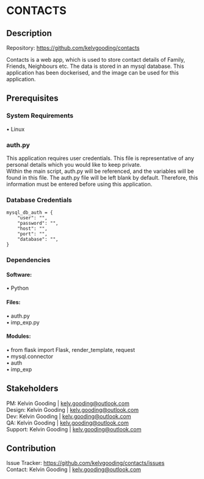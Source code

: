 # CONTACTS

## Description
Repository: https://github.com/kelvgooding/contacts

Contacts is a web app, which is used to store contact details of Family, Friends, Neighbours etc. The data is stored in an mysql database. This application has been dockerised, and the image can be used for this application.

## Prerequisites
### System Requirements
•	Linux
<br>

### auth.py
This application requires user credentials. This file is representative of any personal details which you would like to keep private.<br>
Within the main script, auth.py will be referenced, and the variables will be found in this file.
The auth.py file will be left blank by default. Therefore, this information must be entered before using this application.<br>

### Database Credentials

```
mysql_db_auth = {
    "user": "",
    "password": "",
    "host": "",
    "port": "",
    "database": "",
}
```

### Dependencies
#### Software:
•	Python

#### Files:
•	auth.py
<br>
•	imp_exp.py

#### Modules:
•	from flask import Flask, render_template, request
<br>
•	mysql.connector
<br>
•	auth
<br>
•	imp_exp

## Stakeholders
PM: Kelvin Gooding | kelv.gooding@outlook.com
<br>
Design: Kelvin Gooding | kelv.gooding@outlook.com
<br>
Dev: Kelvin Gooding | kelv.gooding@outlook.com
<br>
QA: Kelvin Gooding | kelv.gooding@outlook.com
<br>
Support: Kelvin Gooding | kelv.gooding@outlook.com

## Contribution
Issue Tracker: https://github.com/kelvgooding/contacts/issues
<br>
Contact: Kelvin Gooding | kelv.gooding@outlook.com
